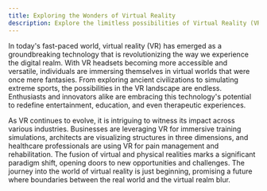 ```yaml
---
title: Exploring the Wonders of Virtual Reality
description: Explore the limitless possibilities of Virtual Reality (VR), revolutionizing entertainment, education, and healthcare, and discover its impact on various industries.
---
```


In today's fast-paced world, virtual reality (VR) has emerged as a groundbreaking technology that is revolutionizing the way we experience the digital realm. With VR headsets becoming more accessible and versatile, individuals are immersing themselves in virtual worlds that were once mere fantasies. From exploring ancient civilizations to simulating extreme sports, the possibilities in the VR landscape are endless. Enthusiasts and innovators alike are embracing this technology's potential to redefine entertainment, education, and even therapeutic experiences.

As VR continues to evolve, it is intriguing to witness its impact across various industries. Businesses are leveraging VR for immersive training simulations, architects are visualizing structures in three dimensions, and healthcare professionals are using VR for pain management and rehabilitation. The fusion of virtual and physical realities marks a significant paradigm shift, opening doors to new opportunities and challenges. The journey into the world of virtual reality is just beginning, promising a future where boundaries between the real world and the virtual realm blur.
